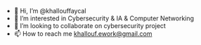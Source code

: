 - 👋 Hi, I’m @khallouffaycal
- 👀 I’m interested in Cybersecurity & IA & Computer Networking 
- 💞️ I’m looking to collaborate on cybersecurity project
- 📫 How to reach me khallouf.ework@gmail.com

<!---
khallouffaycal/khallouffaycal is a ✨ special ✨ repository because its `README.md` (this file) appears on your GitHub profile.
You can click the Preview link to take a look at your changes.
--->

